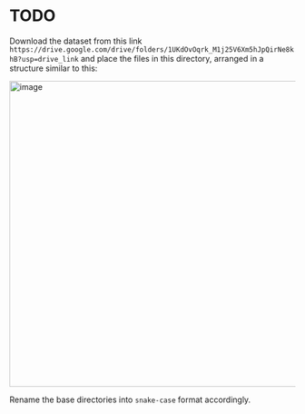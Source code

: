 # TODO

Download the dataset from this link `https://drive.google.com/drive/folders/1UKdOvOqrk_M1j25V6Xm5hJpQirNe8khB?usp=drive_link` and place the files in this directory, arranged in a structure similar to this:

<img width="539" alt="image" src="https://github.com/WhiteLicorice/Heatsnap/assets/96515086/2428fe55-5661-4311-9b62-15e48b962354">

Rename the base directories into `snake-case` format accordingly.

